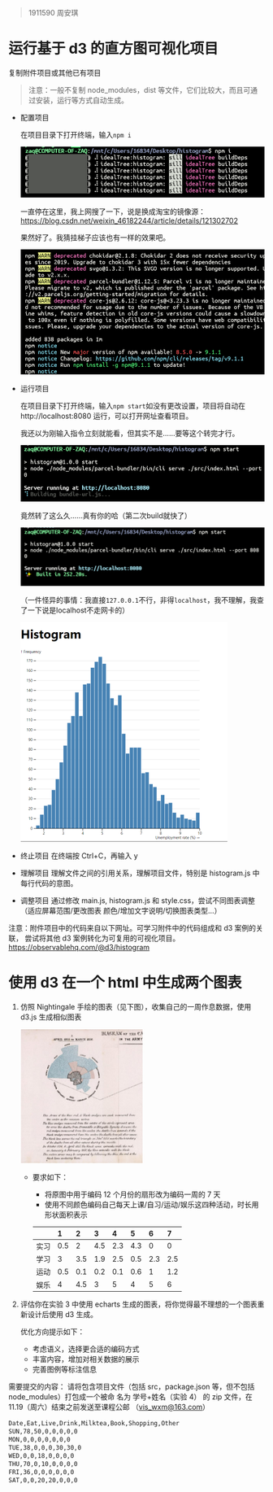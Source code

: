 > 1911590 周安琪

# 运行基于 d3 的直方图可视化项目

复制附件项目或其他已有项目

> 注意：一般不复制 node_modules，dist 等文件，它们比较大，而且可通过安装，运行等方式自动生成。

- 配置项目

  在项目目录下打开终端，输入`npm i `

  ![image-20221116010442268](image-20221116010442268.png)

  一直停在这里，我上网搜了一下，说是换成淘宝的镜像源：https://blog.csdn.net/weixin_46182244/article/details/121302702

  果然好了。我猜挂梯子应该也有一样的效果吧。

  ![image-20221116011436726](image-20221116011436726.png)

- 运行项目

  在项目目录下打开终端，输入`npm start`如没有更改设置，项目将自动在 http://localhost:8080 运行，可以打开网址查看项目。 

  我还以为刚输入指令立刻就能看，但其实不是……要等这个转完才行。

  ![image-20221116011418071](image-20221116011418071.png)

  竟然转了这么久……真有你的哈（第二次build就快了）

  ![image-20221116011837493](image-20221116011837493.png)

  （一件怪异的事情：我直接`127.0.0.1`不行，非得`localhost`，我不理解，我查了一下说是localhost不走网卡的）

  <img src="image-20221116011944044.png" alt="image-20221116011944044" style="zoom: 50%;" />

- 终止项目 在终端按 Ctrl+C，再输入 y 

- 理解项目 理解文件之间的引用关系，理解项目文件，特别是 histogram.js 中每行代码的意图。

- 调整项目 通过修改 main.js, histogram.js 和 style.css，尝试不同图表调整（适应屏幕范围/更改图表 颜色/增加文字说明/切换图表类型…） 

注意：附件项目中的代码来自以下网址。可学习附件中的代码组成和 d3 案例的关联， 尝试将其他 d3 案例转化为可复用的可视化项目。 https://observablehq.com/@d3/histogram

# 使用 d3 在一个 html 中生成两个图表

1. 仿照 Nightingale 手绘的图表（见下图），收集自己的一周作息数据，使用 d3.js 生成相似图表

   <img src="image-20221116005416661-16685312569631.png" alt="image-20221116005416661" style="zoom:50%;" />

   - 要求如下： 

     - 将原图中用于编码 12 个月份的扇形改为编码一周的 7 天
     - 使用不同颜色编码自己每天上课/自习/运动/娱乐这四种活动，时长用形状面积表示

     |      | 1    | 2    | 3    | 4    | 5    | 6    | 7    |
     | ---- | ---- | ---- | ---- | ---- | ---- | ---- | ---- |
     | 实习 | 0.5  | 2    | 4.5  | 2.3  | 4.3  | 0    | 0    |
     | 学习 | 3    | 3.5  | 1.9  | 2.5  | 0.5  | 2.3  | 2.5  |
     | 运动 | 0.5  | 0.1  | 0.2  | 0.1  | 0.6  | 1    | 1.2  |
     | 娱乐 | 4    | 4.5  | 3    | 5    | 4    | 5    | 6    |

2. 评估你在实验 3 中使用 echarts 生成的图表，将你觉得最不理想的一个图表重新设计后使用 d3 生成。

   优化方向提示如下： 

   - 考虑语义，选择更合适的编码方式 
   - 丰富内容，增加对相关数据的展示 
   - 完善图例等标注信息

需要提交的内容： 请将包含项目文件（包括 src，package.json 等，但不包括 node_modules）打包成一个被命 名为 学号+姓名（实验 4） 的 zip 文件，在 11.19（周六）结束之前发送至课程公邮 （vis_wxm@163.com）

```assembly
Date,Eat,Live,Drink,Milktea,Book,Shopping,Other
SUN,78,50,0,0,0,0,0
MON,0,0,0,0,0,0,0
TUE,38,0,0,0,30,30,0
WED,0,0,18,0,0,0,0
THU,70,0,10,0,0,0,0
FRI,36,0,0,0,0,0,0
SAT,0,0,20,20,0,0,0

```

